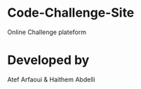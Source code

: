 Code-Challenge-Site
===================
Online Challenge plateform

Developed by
=================
Atef Arfaoui & Haithem Abdelli
